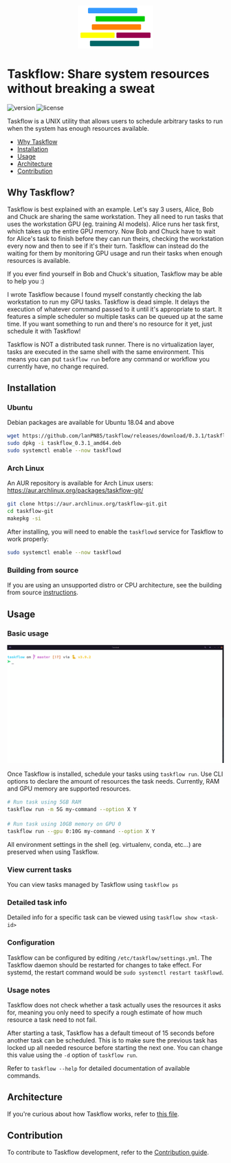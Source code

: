 <p align="center">
    <img src="images/taskflow.png" alt="logo" height="100px"/>
</p>

# Taskflow: Share system resources without breaking a sweat
![version](https://img.shields.io/badge/version-0.3.1-blue)
![license](https://img.shields.io/github/license/lanPN85/taskflow)

Taskflow is a UNIX utility that allows users to schedule arbitrary tasks to run when the system has enough resources available.

- [Why Taskflow](#why-taskflow)
- [Installation](#installation)
- [Usage](#usage)
- [Architecture](#architecture)
- [Contribution](#contribution)

## Why Taskflow?
Taskflow is best explained with an example. Let's say 3 users, Alice, Bob and Chuck are sharing the same workstation. They all need to run tasks that uses the workstation GPU (eg. training AI models). Alice runs her task first, which takes up the entire GPU memory. Now Bob and Chuck have to wait for Alice's task to finish before they can run theirs, checking the workstation every now and then to see if it's their turn. Taskflow can instead do the waiting for them by monitoring GPU usage and run their tasks when enough resources is available.

If you ever find yourself in Bob and Chuck's situation, Taskflow may be able to help you :)

I wrote Taskflow because I found myself constantly checking the lab workstation to run my GPU tasks. Taskflow is dead simple. It delays the execution of whatever command passed to it until it's appropriate to start. It features a simple scheduler so multiple tasks can be queued up at the same time. If you want something to run and there's no resource for it yet, just schedule it with Taskflow!

Taskflow is NOT a distributed task runner. There is no virtualization layer, tasks are executed in the same shell with the same environment. This means you can put `taskflow run` before any command or workflow you currently have, no change required.

## Installation
### Ubuntu
Debian packages are available for Ubuntu 18.04 and above

```bash
wget https://github.com/lanPN85/taskflow/releases/download/0.3.1/taskflow_0.3.1_amd64.deb
sudo dpkg -i taskflow_0.3.1_amd64.deb
sudo systemctl enable --now taskflowd
```

### Arch Linux
An AUR repository is available for Arch Linux users: https://aur.archlinux.org/packages/taskflow-git/

```bash
git clone https://aur.archlinux.org/taskflow-git.git
cd taskflow-git
makepkg -si
```

After installing, you will need to enable the `taskflowd` service for Taskflow to work properly:
```bash
sudo systemctl enable --now taskflowd
```

### Building from source
If you are using an unsupported distro or CPU architecture, see the building from source [instructions](docs/SOURCE_BUILD.md).

## Usage
### Basic usage
<p align="center">
    <img src="images/example.gif" alt="example"/>
</p>

Once Taskflow is installed, schedule your tasks using `taskflow run`. Use CLI options to declare the amount of resources the task needs. Currently, RAM and GPU memory are supported resources.
```bash
# Run task using 5GB RAM
taskflow run -m 5G my-command --option X Y

# Run task using 10GB memory on GPU 0
taskflow run --gpu 0:10G my-command --option X Y
```

All environment settings in the shell (eg. virtualenv, conda, etc...) are preserved when using Taskflow.

### View current tasks
You can view tasks managed by Taskflow using `taskflow ps`

### Detailed task info
Detailed info for a specific task can be viewed using `taskflow show <task-id>`

### Configuration
Taskflow can be configured by editing `/etc/taskflow/settings.yml`. The Taskflow daemon should be restarted for changes to take effect. For systemd, the restart command would be `sudo systemctl restart taskflowd`.

### Usage notes
Taskflow does not check whether a task actually uses the resources it asks for, meaning you only need to specify a rough estimate of how much resource a task need to not fail.

After starting a task, Taskflow has a default timeout of 15 seconds before another task can be scheduled. This is to make sure the previous task has locked up all needed resource before starting the next one. You can change this value using the `-d` option of `taskflow run`.

Refer to `taskflow --help` for detailed documentation of available commands.

## Architecture
If you're curious about how Taskflow works, refer to [this file](docs/ARCHITECTURE.md).

## Contribution
To contribute to Taskflow development, refer to the [Contribution guide](docs/CONTRIBUTING.md).
